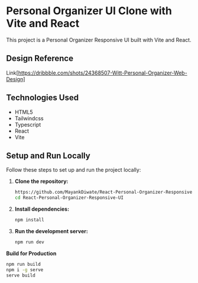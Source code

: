 # Personal Organizer UI Clone with Vite and React

This project is a Personal Organizer Responsive UI built with Vite and React.

## Design Reference

Link[https://dribbble.com/shots/24368507-Witt-Personal-Organizer-Web-Design]

## Technologies Used

- HTML5
- Tailwindcss
- Typescript
- React
- Vite

## Setup and Run Locally

Follow these steps to set up and run the project locally:

1. **Clone the repository:**

   ```bash [Terminal]
   https://github.com/MayankDiwate/React-Personal-Organizer-Responsive-UI.git
   cd React-Personal-Organizer-Responsive-UI
   ```

2. **Install dependencies:**

   ```bash [Terminal]
   npm install
   ```

3. **Run the development server:**

   ```bash [Terminal]
   npm run dev
   ```

**Build for Production**

```bash [Terminal]
npm run build
npm i -g serve
serve build
```
